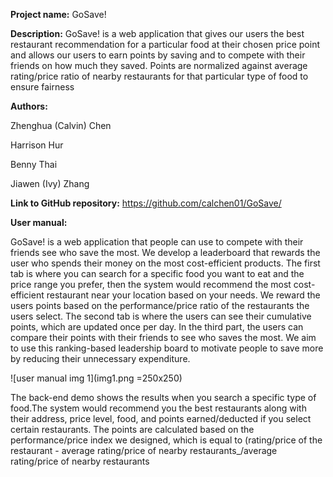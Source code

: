 **Project name:** GoSave!

**Description:** GoSave! is a web application that gives our users the best restaurant recommendation for a particular food at their chosen price point and allows our users to earn points by saving and to compete with their friends on how much they saved. Points are normalized against average rating/price ratio of nearby restaurants for that particular type of food to ensure fairness
               
**Authors:**

Zhenghua (Calvin) Chen

Harrison Hur

Benny Thai

Jiawen (Ivy) Zhang
                       
**Link to GitHub repository:** https://github.com/calchen01/GoSave/

**User manual:**

GoSave! is a web application that people can use to compete with their friends see who save the most. We develop a leaderboard that rewards the user who spends their money on the most cost-efficient products. The first tab is where you can search for a specific food you want to eat and the price range you prefer, then the system would recommend the most cost-efficient restaurant near your location based on your needs. We reward the users points based on the performance/price ratio of the restaurants the users select. The second tab is where the users can see their cumulative points, which are updated once per day. In the third part, the users can compare their points with their friends to see who saves the most. We aim to use this ranking-based leadership board to motivate people to save more by reducing their unnecessary expenditure.

![user manual img 1](img1.png =250x250)

The back-end demo shows the results when you search a specific type of food.The system would recommend you the best restaurants along with their address, price level, food, and points earned/deducted if you select certain restaurants. The points are calculated based on the performance/price index we designed, which is equal to (rating/price of the restaurant - average rating/price of nearby restaurants_/average rating/price of nearby restaurants 
